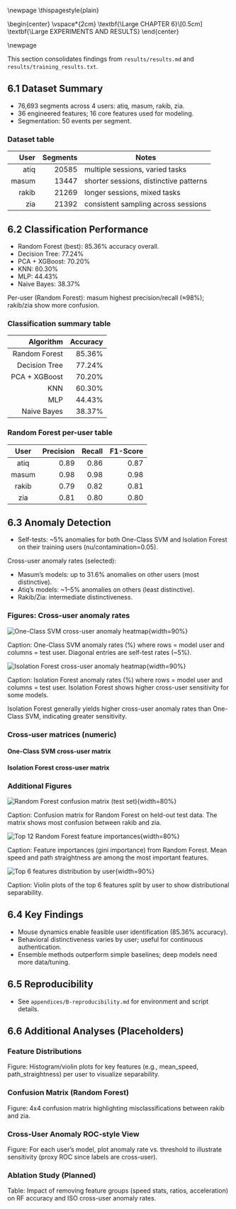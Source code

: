 \newpage
\thispagestyle{plain}

\begin{center}
\vspace*{2cm}
\textbf{\Large CHAPTER 6}\\[0.5cm]
\textbf{\Large EXPERIMENTS AND RESULTS}
\end{center}

\newpage

This section consolidates findings from `results/results.md` and `results/training_results.txt`.

## 6.1 Dataset Summary

- 76,693 segments across 4 users: atiq, masum, rakib, zia.
- 36 engineered features; 16 core features used for modeling.
- Segmentation: 50 events per segment.

### Dataset table

| User  | Segments | Notes |
|------:|---------:|-------|
| atiq  | 20585    | multiple sessions, varied tasks |
| masum | 13447    | shorter sessions, distinctive patterns |
| rakib | 21269    | longer sessions, mixed tasks |
| zia   | 21392    | consistent sampling across sessions |


## 6.2 Classification Performance

- Random Forest (best): 85.36% accuracy overall.
- Decision Tree: 77.24%
- PCA + XGBoost: 70.20%
- KNN: 60.30%
- MLP: 44.43%
- Naive Bayes: 38.37%

Per-user (Random Forest): masum highest precision/recall (≈98%); rakib/zia show more confusion.

### Classification summary table

| Algorithm     | Accuracy |
|--------------:|---------:|
| Random Forest | 85.36%   |
| Decision Tree | 77.24%   |
| PCA + XGBoost | 70.20%   |
| KNN           | 60.30%   |
| MLP           | 44.43%   |
| Naive Bayes   | 38.37%   |

### Random Forest per-user table

| User  | Precision | Recall | F1-Score |
|:-----:|----------:|-------:|---------:|
| atiq  | 0.89      | 0.86   | 0.87     |
| masum | 0.98      | 0.98   | 0.98     |
| rakib | 0.79      | 0.82   | 0.81     |
| zia   | 0.81      | 0.80   | 0.80     |

## 6.3 Anomaly Detection

- Self-tests: ~5% anomalies for both One-Class SVM and Isolation Forest on their training users (nu/contamination=0.05).

Cross-user anomaly rates (selected):

- Masum’s models: up to 31.6% anomalies on other users (most distinctive).
- Atiq’s models: ~1–5% anomalies on others (least distinctive).
- Rakib/Zia: intermediate distinctiveness.

### Figures: Cross-user anomaly rates

![One-Class SVM cross-user anomaly heatmap](figures/svm_cross_user_heatmap.png){width=90%}

Caption: One-Class SVM anomaly rates (%) where rows = model user and columns = test user. Diagonal entries are self-test rates (~5%).

![Isolation Forest cross-user anomaly heatmap](figures/iso_cross_user_heatmap.png){width=90%}

Caption: Isolation Forest anomaly rates (%) where rows = model user and columns = test user. Isolation Forest shows higher cross-user sensitivity for some models.

Isolation Forest generally yields higher cross-user anomaly rates than One-Class SVM, indicating greater sensitivity.

### Cross-user matrices (numeric)

#### One-Class SVM cross-user matrix

<!-- include: tables-and-figures.md -->

<!-- include: svm_cross_user_matrix.md -->

#### Isolation Forest cross-user matrix

<!-- include: iso_cross_user_matrix.md -->

### Additional Figures

![Random Forest confusion matrix (test set)](figures/rf_confusion_matrix.png){width=80%}

Caption: Confusion matrix for Random Forest on held-out test data. The matrix shows most confusion between rakib and zia.

![Top 12 Random Forest feature importances](figures/rf_top12_feature_importances.png){width=80%}

Caption: Feature importances (gini importance) from Random Forest. Mean speed and path straightness are among the most important features.

![Top 6 features distribution by user](figures/top6_feature_violin_by_user.png){width=90%}

Caption: Violin plots of the top 6 features split by user to show distributional separability.

## 6.4 Key Findings

- Mouse dynamics enable feasible user identification (85.36% accuracy).
- Behavioral distinctiveness varies by user; useful for continuous authentication.
- Ensemble methods outperform simple baselines; deep models need more data/tuning.

## 6.5 Reproducibility

- See `appendices/B-reproducibility.md` for environment and script details.

## 6.6 Additional Analyses (Placeholders)

### Feature Distributions

Figure: Histogram/violin plots for key features (e.g., mean_speed, path_straightness) per user to visualize separability.

### Confusion Matrix (Random Forest)

Figure: 4x4 confusion matrix highlighting misclassifications between rakib and zia.

### Cross-User Anomaly ROC-style View

Figure: For each user’s model, plot anomaly rate vs. threshold to illustrate sensitivity (proxy ROC since labels are cross-user).

### Ablation Study (Planned)

Table: Impact of removing feature groups (speed stats, ratios, acceleration) on RF accuracy and ISO cross-user anomaly rates.
